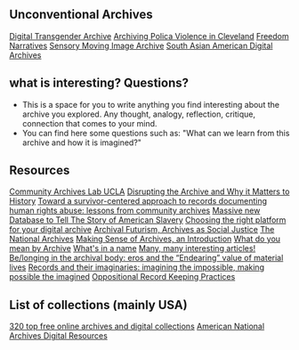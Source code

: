 ## Unconventional Archives
[Digital Transgender Archive](https://www.digitaltransgenderarchive.net/)
[Archiving Polica Violence in Cleveland](https://archivingpoliceviolence.org/collections/show/2)
[Freedom Narratives](https://freedomnarratives.org/index.php)
[Sensory Moving Image Archive](https://bertspaan.nl/semia/#/)
[South Asian American Digital Archives](https://www.saada.org/)

## what is interesting? Questions?

* This is a space for you to write anything you find interesting about the archive you explored. Any thought, analogy, reflection, critique, connection that comes to your mind.
* You can find here some questions such as: "What can we learn from this archive and how it is imagined?"

## Resources

[Community Archives Lab UCLA](https://communityarchiveslab.ucla.edu/)
[Disrupting the Archive and Why it Matters to History](https://www.artworkarchive.com/blog/disrupting-the-archive-and-why-it-matters-to-history)
[Toward a survivor-centered approach to records documenting human rights abuse: lessons from community archives](https://link.springer.com/article/10.1007/s10502-014-9220-6)
[Massive new Database to Tell The Story of American Slavery](https://www.smithsonianmag.com/history/massive-new-database-connect-billions-historic-records-tell-full-story-american-slavery-180973721/?fbclid=IwAR2ncrzkNhC9Q4IpFoJaYcBA3VHfZYgXyxBu6h-1a-l57D7OwhRnNT1YRjQ)
[Choosing the right platform for your digital archive](https://digitalfellows.commons.gc.cuny.edu/2021/03/22/choosing-the-right-platform-for-your-digital-archive/)
[Archival Futurism, Archives as Social Justice](https://ivc.lib.rochester.edu/archival-futurism/)
[The National Archives](https://ivc.lib.rochester.edu/the-national-archives/)
[Making Sense of Archives, an Introduction](https://www.degruyter.com/document/doi/10.1515/soeu-2022-0069/html)
[What do you mean by Archive](https://blogs.loc.gov/thesignal/2014/02/what-do-you-mean-by-archive-genres-of-usage-for-digital-preservers/)
[What's in a name](http://www.digitalhumanities.org/dhq/vol/3/3/000053/000053.html)
[Many, many interesting articles!](https://www.zotero.org/helrond/collections/4UMPATSU/items/XSA95ES5/collection)
[Be/longing in the archival body: eros and the “Endearing” value of material lives](https://link.springer.com/article/10.1007/s10502-016-9264-x#Sec2)
[Records and their imaginaries: imagining the impossible, making possible the imagined](https://link.springer.com/article/10.1007/s10502-015-9259-z)
[Oppositional Record Keeping Practices](https://dergipark.org.tr/en/download/article-file/2840284)



## List of collections (mainly USA)
[320 top free online archives and digital collections](https://theancestorhunt.com/blog/320-top-free-online-archives-and-digital-collections-for-historians-and-genealogists/?expand_article=1)
[American National Archives Digital Resources](https://www.archives.gov/nhprc/projects/digital-resources)
[]()
